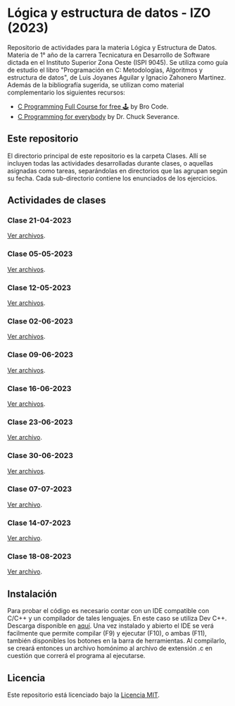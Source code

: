 # Lógica y estructura de datos - IZO (2023)

Repositorio de actividades para la materia Lógica y Estructura de Datos. Materia de 1° año de la carrera Tecnicatura en Desarrollo de Software dictada en el Instituto Superior Zona Oeste (ISPI 9045). Se utiliza como guía de estudio el libro "Programación en C: Metodologías, Algoritmos y estructura de datos", de Luis Joyanes Aguilar y Ignacio Zahonero Martinez.
Además de la bibliografía sugerida, se utilizan como material complementario los siguientes recursos:

-   [C Programming Full Course for free 🕹️](https://www.youtube.com/watch?v=87SH2Cn0s9A) by Bro Code.
-   [C Programming for everybody](https://www.youtube.com/watch?v=XteaWkvontg&list=PLlRFEj9H3Oj5NbaFb1b2n8lib01uNPWLa) by Dr. Chuck Severance.

## Este repositorio

El directorio principal de este repositorio es la carpeta Clases. Allí se incluyen todas las actividades desarrolladas durante clases, o aquellas asignadas como tareas, separándolas en directorios que las agrupan según su fecha. Cada sub-directorio contiene los enunciados de los ejercicios.

## Actividades de clases

### Clase 21-04-2023

[Ver archivos](https://github.com/sfonzo96/IZO-Logica-Actividades/blob/main/Clases/23_04_21-Actividad).

### Clase 05-05-2023

[Ver archivos](https://github.com/sfonzo96/IZO-Logica-Actividades/blob/main/Clases/23_05_05-Actividad).

### Clase 12-05-2023

[Ver archivos](https://github.com/sfonzo96/IZO-Logica-Actividades/blob/main/Clases/23_05_12-Actividad).

### Clase 02-06-2023

[Ver archivos](https://github.com/sfonzo96/IZO-Logica-Actividades/blob/main/Clases/23_06_02-Actividad).

### Clase 09-06-2023

[Ver archivos](https://github.com/sfonzo96/IZO-Logica-Actividades/blob/main/Clases/23_06_09-Actividad).

### Clase 16-06-2023

[Ver archivos](https://github.com/sfonzo96/IZO-Logica-Actividades/blob/main/Clases/23_06_16-Actividad).

### Clase 23-06-2023

[Ver archivo](https://github.com/sfonzo96/IZO-Logica-Actividades/blob/main/Clases/23_06_23-Actividad/ejercicio1.c).

### Clase 30-06-2023

[Ver archivos](https://github.com/sfonzo96/IZO-Logica-Actividades/blob/main/Clases/23_06_30-Actividad).

### Clase 07-07-2023

[Ver archivo](https://github.com/sfonzo96/IZO-Logica-Actividades/blob/main/Clases/23_07_07-Parcial/parcial.c).

### Clase 14-07-2023

[Ver archivo](https://github.com/sfonzo96/IZO-Logica-Actividades/blob/main/Clases/23_07_14-Actividad/ejercicio1.c).

### Clase 18-08-2023

[Ver archivo](https://github.com/sfonzo96/IZO-Logica-Actividades/blob/main/Clases/23_08_18-Actividad).

## Instalación

Para probar el código es necesario contar con un IDE compatible con C/C++ y un compilador de tales lenguajes.
En este caso se utiliza Dev C++. Descarga disponible en [aquí](https://www.bloodshed.net/).
Una vez instalado y abierto el IDE se verá facilmente que permite compilar (F9) y ejecutar (F10), o ambas (F11), también disponibles los botones en la barra de herramientas.
Al compilarlo, se creará entonces un archivo homónimo al archivo de extensión .c en cuestión que correrá el programa al ejecutarse.

## Licencia

Este repositorio está licenciado bajo la [Licencia MIT](LICENSE).
